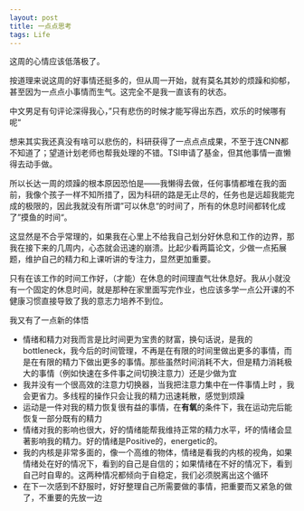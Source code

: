 ```yaml
---
layout: post
title: 一点点思考
tags: Life
---
```


这周的心情应该低落极了。

按道理来说这周的好事情还挺多的，但从周一开始，就有莫名其妙的烦躁和抑郁，甚至因为一点点小事情而生气。这完全不是我一直该有的状态。

中文男足有句评论深得我心，”只有悲伤的时候才能写得出东西，欢乐的时候哪有呢“

想来其实我还真没有啥可以悲伤的，科研获得了一点点点成果，不至于连CNN都不知道了；望道计划老师也帮我处理的不错。TSI申请了基金，但其他事情一直懒得去动手做。

所以长达一周的烦躁的根本原因恐怕是——我懒得去做，任何事情都堆在我的面前，我像个孩子一样不知所措了，因为科研的路是无止尽的，任务也是远超我能完成的极限的，因此我就没有所谓”可以休息“的时间了，所有的休息时间都转化成了”摸鱼的时间“。

这显然是不合乎常理的，如果我在心里上不给我自己划分好休息和工作的边界，那我在接下来的几周内，心态就会迅速的崩溃。比起少看两篇论文，少做一点拓展题，维护自己的精力和上课听讲的专注力，显然更加重要。

只有在该工作的时间工作好，（才能）在休息的时间理直气壮休息好。我从小就没有一个固定的休息时间，就是那种在家里面写完作业，也应该多学一点公开课的不健康习惯直接导致了我的意志力培养不到位。

我又有了一点新的体悟

- 情绪和精力对我而言是比时间更为宝贵的财富，换句话说，是我的bottleneck，我今后的时间管理，不再是在有限的时间里做出更多的事情，而是在有限的精力下做出更多的事情。那些虽然时间消耗不大，但是精力消耗极大的事情（例如快速在多件事之间切换注意力）还是少做为宜
- 我并没有一个很高效的注意力切换器，当我把注意力集中在一件事情上时 ，我会更省力。多线程的操作只会让我的精力迅速耗散，感觉到烦躁
- 运动是一件对我的精力恢复很有益的事情，在**有氧**的条件下，我在运动完后能恢复一部分既有的精力
- 情绪对我的影响也很大，好的情绪能帮我维持正常的精力水平，坏的情绪会显著影响我的精力。好的情绪是Positive的，energetic的。
- 我的内核是非常多面的，像一个高维的物体，情绪是看我的内核的视角，如果情绪处在好的情况下，看到的自己是自信的；如果情绪在不好的情况下，看到自己时自卑的。这两种情况都倾向于自稳定，我们必须脱离出这个循环
- 在下一次感到不舒服时，好好整理自己所需要做的事情，把重要而又紧急的做了，不重要的先放一边

